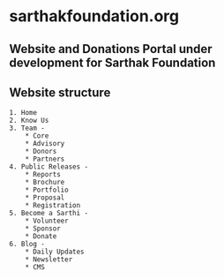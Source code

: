 # sarthakfoundation.org
## Website and Donations Portal under development for Sarthak Foundation

## Website structure
    1. Home
    2. Know Us
    3. Team -
        * Core
        * Advisory
        * Donors
        * Partners
    4. Public Releases -
        * Reports
        * Brochure
        * Portfolio
        * Proposal
        * Registration
    5. Become a Sarthi -
        * Volunteer
        * Sponsor
        * Donate
    6. Blog -
        * Daily Updates
        * Newsletter
        * CMS